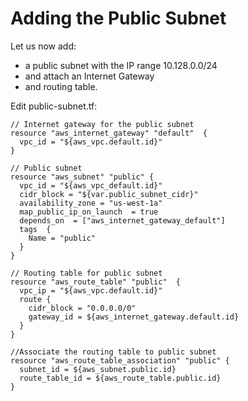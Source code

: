 # Adding the Public Subnet

Let us now add:
- a public subnet with the IP range 10.128.0.0/24 
- and attach an Internet Gateway 
- and routing table. 

Edit public-subnet.tf:
```console
// Internet gateway for the public subnet
resource "aws_internet_gateway" "default"  {
  vpc_id = "${aws_vpc.default.id}"
}

// Public subnet 
resource "aws_subnet" "public" {
  vpc_id = "${aws_vpc_default.id}"
  cidr_block = "${var.public_subnet_cidr}"
  availability_zone = "us-west-1a"
  map_public_ip_on_launch  = true
  depends_on  = ["aws_internet_gateway_default"]
  tags  {
    Name = "public"
  }
}

// Routing table for public subnet
resource "aws_route_table" "public"  {
  vpc_ip = "${aws_vpc.default.id}"
  route {
    cidr_block = "0.0.0.0/0"
    gateway_id = ${aws_internet_gateway.default.id}
  }
}

//Associate the routing table to public subnet
resource "aws_route_table_association" "public" {
  subnet_id = ${aws_subnet.public.id}
  route_table_id = ${aws_route_table.public.id}
}

```

